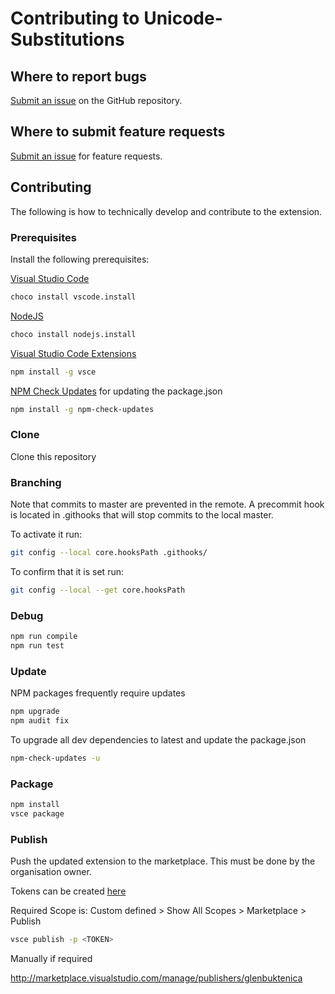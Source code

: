 # Contributing to Unicode-Substitutions

## Where to report bugs

[Submit an issue](https://github.com/gbuktenica/Unicode-Substitutions/issues/new) on the GitHub repository.

## Where to submit feature requests

[Submit an issue](https://github.com/gbuktenica/Unicode-Substitutions/issues/new) for feature requests.

## Contributing

The following is how to technically develop and contribute to the extension.

### Prerequisites

Install the following prerequisites:

[Visual Studio Code](https://code.visualstudio.com/)

```bash
choco install vscode.install
```

[NodeJS](https://nodejs.org/en/)

```bash
choco install nodejs.install
```

[Visual Studio Code Extensions](https://code.visualstudio.com/api/working-with-extensions/publishing-extension)

```bash
npm install -g vsce
```

[NPM Check Updates](https://www.npmjs.com/package/npm-check-updates) for updating the package.json

```bash
npm install -g npm-check-updates
```

### Clone

Clone this repository

### Branching

Note that commits to master are prevented in the remote. A precommit hook is located in .githooks that will stop commits to the local master.

To activate it run:

```bash
git config --local core.hooksPath .githooks/
```

To confirm that it is set run:

```bash
git config --local --get core.hooksPath
```

### Debug

```bash
npm run compile
npm run test
```

### Update

NPM packages frequently require updates

```bash
npm upgrade
npm audit fix
```

To upgrade all dev dependencies to latest and update the package.json

```bash
npm-check-updates -u
```

### Package

```bash
npm install
vsce package
```

### Publish

Push the updated extension to the marketplace. This must be done by the organisation owner.

Tokens can be created [here](https://dev.azure.com/GlenBuktenica/_usersSettings/tokens)

Required Scope is: Custom defined > Show All Scopes > Marketplace > Publish

```bash
vsce publish -p <TOKEN>
```

Manually if required

<http://marketplace.visualstudio.com/manage/publishers/glenbuktenica>
